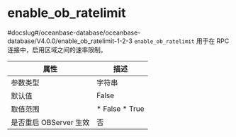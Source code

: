 enable_ob_ratelimit 
========================================
#docslug#/oceanbase-database/oceanbase-database/V4.0.0/enable_ob_ratelimit-1-2-3
`enable_ob_ratelimit` 用于在 RPC 连接中，启用区域之间的速率限制。


|      **属性**      |                                                 **描述**                                                 |
|------------------|--------------------------------------------------------------------------------------------------------|
| 参数类型             | 字符串                                                                                                    |
| 默认值              | False                                                                                                  |
| 取值范围             | * False   * True    |
| 是否重启 OBServer 生效 | 否                                                                                                      |



